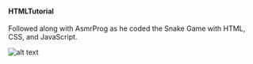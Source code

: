 #### HTMLTutorial
Followed along with AsmrProg as he coded the Snake Game with HTML, CSS, and JavaScript.

![alt text](https://github.com/chris3024/HTMLTutorial/blob/master/snakeGame.png)
